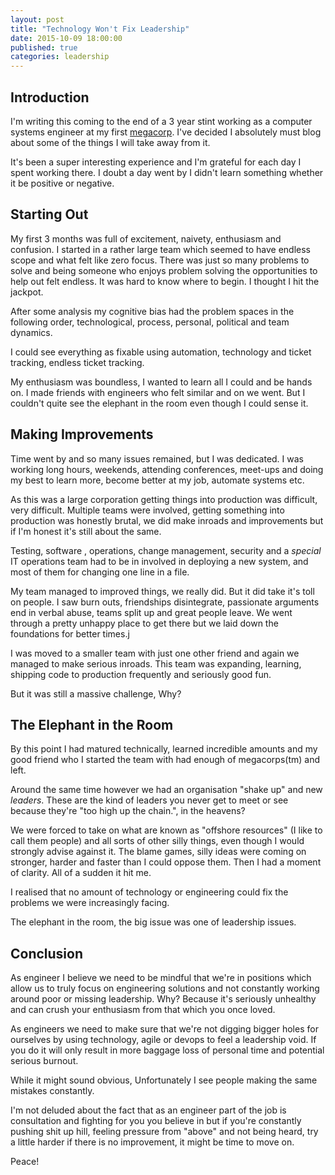```yaml
---
layout: post
title: "Technology Won't Fix Leadership"
date: 2015-10-09 18:00:00
published: true
categories: leadership
---
```


Introduction
------------

I'm writing this coming to the end of a 3 year stint working as a computer systems engineer at my first [megacorp](https://en.wikipedia.org/wiki/Megacorporation). I've decided I absolutely must blog about some of the things I will take away from it.

It's been a super interesting experience and I'm grateful for each day I spent working there. I doubt a day went by I
didn't learn something whether it be positive or negative.

Starting Out
------------

My first 3 months was full of excitement, naivety, enthusiasm and confusion. I started in a rather large team which
seemed to have endless scope and what felt like zero focus. There was just so many problems to solve and being someone
who enjoys problem solving the opportunities to help out felt endless. It was hard to know where to begin. I thought I
hit the jackpot.

After some analysis my cognitive bias had the problem spaces in the following order, technological, process, personal,
political and team dynamics.

I could see everything as fixable using automation, technology and ticket tracking, endless ticket tracking.

My enthusiasm was boundless, I wanted to learn all I could and be hands on. I made friends with engineers who felt
similar and on we went. But I couldn't quite see the elephant in the room even though I could sense it.

Making Improvements
------------------

Time went by and so many issues remained, but I was dedicated. I was working long hours, weekends, attending conferences, meet-ups and doing my best to learn more, become better at my job, automate systems etc.

As this was a large corporation getting things into production was difficult, very difficult. Multiple teams were
involved, getting something into production was honestly brutal, we did make inroads and improvements but if I'm honest
it's still about the same.

Testing, software , operations, change management, security and a _special_ IT operations team had to be in involved in
deploying a new system, and most of them for changing one line in a file.

My team managed to improved things, we really did. But it did take it's toll on people. I saw burn outs,
friendships disintegrate, passionate arguments end in verbal abuse, teams split up and great people leave. We went
through a pretty unhappy place to get there but we laid down the foundations for better times.j

I was moved to a smaller team with just one other friend and again we managed to make serious inroads. This team was expanding, learning, shipping code to production frequently and seriously good fun.

But it was still a massive challenge, Why?

The Elephant in the Room
------------------------

By this point I had matured technically, learned incredible amounts and my good friend who I started the team with had enough
of megacorps(tm) and left.

Around the same time however we had an organisation "shake up" and new _leaders_. These are the kind of leaders you
never get to meet or see because they're "too high up the chain.", in the heavens?

We were forced to take on what are known as "offshore resources" (I like to call them people) and all sorts of other
silly things, even though I would strongly advise against it. The blame games, silly ideas were coming on stronger, harder and faster
than I could oppose them. Then I had a moment of clarity. All of a sudden it hit me.

I realised that no amount of technology or engineering could fix the problems we were increasingly facing.

The elephant in the room, the big issue was one of leadership issues.

Conclusion
----------

As engineer I believe we need to be mindful that we're in positions which allow us to truly focus on engineering
solutions and not constantly working around poor or missing leadership. Why? Because it's seriously unhealthy and can
crush your enthusiasm from that which you once loved.

As engineers we need to make sure that we're not digging bigger holes for ourselves by using technology, agile or devops to feel a
leadership void. If you do it will only result in more baggage loss of personal time and potential serious burnout.

While it might sound obvious, Unfortunately I see people making the same mistakes constantly.

I'm not deluded about the fact that as an engineer part of the job is consultation and fighting for you you believe in  but if you're constantly pushing shit up hill, feeling pressure from "above" and not being heard, try a little harder if there is no improvement, it might be time to move on.

Peace!

